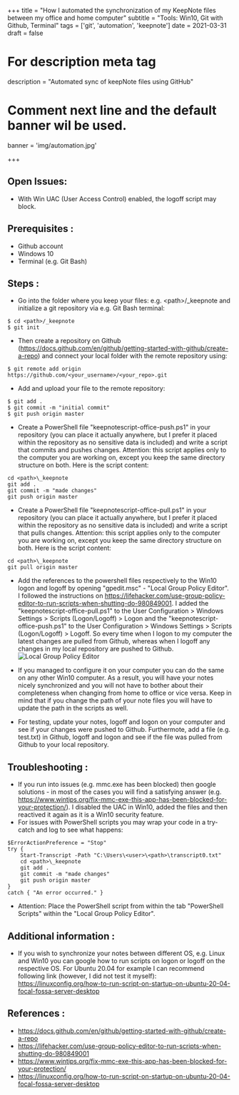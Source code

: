 +++
title = "How I automated the synchronization of my KeepNote files between my office and home computer"
subtitle = "Tools: Win10, Git with Github, Terminal"
tags = ['git', 'automation', 'keepnote']
date = 2021-03-31
draft = false

# For description meta tag
description = "Automated sync of keepNote files using GitHub"

# Comment next line and the default banner wil be used.
banner = 'img/automation.jpg'

+++
## Open Issues:
- With Win UAC (User Access Control) enabled, the logoff script may block.

## Prerequisites :
- Github account
- Windows 10
- Terminal (e.g. Git Bash)

## Steps :

- Go into the folder where you keep your files: e.g. \<path\>/_keepnote and initialize a git repository via e.g. Git Bash terminal:

```
$ cd <path>/_keepnote
$ git init
```

- Then create a repository on Github (https://docs.github.com/en/github/getting-started-with-github/create-a-repo) and connect your local folder with the remote repository using:

```
$ git remote add origin https://github.com/<your_username>/<your_repo>.git
```

- Add and upload your file to the remote repository:

```
$ git add .
$ git commit -m "initial commit"
$ git push origin master
```
- Create a PowerShell file "keepnotescript-office-push.ps1" in your repository (you can place it actually anywhere, but I prefer it placed within the repository as no sensitive data is included) and write a script that commits and pushes changes. Attention: this script applies only to the computer you are working on, except you keep the same directory structure on both. Here is the script content:
```
cd <path>\_keepnote 
git add .
git commit -m "made changes"
git push origin master
```
- Create a PowerShell file "keepnotescript-office-pull.ps1" in your repository (you can place it actually anywhere, but I prefer it placed within the repository as no sensitive data is included) and write a script that pulls changes. Attention: this script applies only to the computer you are working on, except you keep the same directory structure on both. Here is the script content:
```
cd <path>\_keepnote 
git pull origin master
```
- Add the references to the powershell files respectively to the Win10 logon and logoff by opening "gpedit.msc" - "Local Group Policy Editor". I followed the instructions on https://lifehacker.com/use-group-policy-editor-to-run-scripts-when-shutting-do-980849001. I added the "keepnotescript-office-pull.ps1" to the User Configuration > Windows Settings > Scripts (Logon/Logoff) > Logon and the "keepnotescript-office-push.ps1" to the User Configuration > Windows Settings > Scripts (Logon/Logoff) > Logoff. So every time when I logon to my computer the latest changes are pulled from Github, whereas when I logoff any changes in my local repository are pushed to Github. 
![*Local Group Policy Editor*](/img/blogposts/20210331/add_login_script.png)

- If you managed to configure it on your computer you can do the same on any other Win10 computer. As a result, you will have your notes nicely synchronized and you will not have to bother about their completeness when changing from home to office or vice versa. Keep in mind that if you change the path of your note files you will have to update the path in the scripts as well.
- For testing, update your notes, logoff and logon on your computer and see if your changes were pushed to Github. Furthermote, add a file (e.g. test.txt) in Github, logoff and logon and see if the file was pulled from Github to your local repository.

## Troubleshooting :
- If you run into issues (e.g. mmc.exe has been blocked) then google solutions - in most of the cases you will find a satisfying answer (e.g. https://www.wintips.org/fix-mmc-exe-this-app-has-been-blocked-for-your-protection/). I disabled the UAC in Win10, added the files and then reactived it again as it is a Win10 security feature.
- For issues with PowerShell scripts you may wrap your code in a try-catch and log to see what happens: 
```
$ErrorActionPreference = "Stop"
try {
    Start-Transcript -Path "C:\Users\<user>\<path>\transcript0.txt"
    cd <path>\_keepnote 
    git add .
    git commit -m "made changes"
    git push origin master
} 
catch { "An error occurred." }
```
- Attention: Place the PowerShell script from within the tab "PowerShell Scripts" within the "Local Group Policy Editor".

## Additional information :
- If you wish to synchronize your notes between different OS, e.g. Linux and Win10 you can google how to run scripts on logon or logoff on the respective OS. For Ubuntu 20.04 for example I can recommend following link (however, I did not test it myself): https://linuxconfig.org/how-to-run-script-on-startup-on-ubuntu-20-04-focal-fossa-server-desktop

## References :
- https://docs.github.com/en/github/getting-started-with-github/create-a-repo
- https://lifehacker.com/use-group-policy-editor-to-run-scripts-when-shutting-do-980849001
- https://www.wintips.org/fix-mmc-exe-this-app-has-been-blocked-for-your-protection/
- https://linuxconfig.org/how-to-run-script-on-startup-on-ubuntu-20-04-focal-fossa-server-desktop